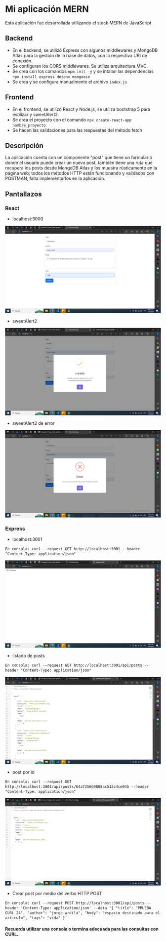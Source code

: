 # Mi aplicación MERN

Esta aplicación fue desarrollada utilizando el stack MERN de JavaScript.

## Backend
- En el backend, se utilizó Express con algunos middlewares y MongoDB Atlas para la gestión de la base de datos, con la respectiva URI de conexión.
- Se configuran los CORS middlewares. Se utiliza arquitectura MVC.
- Se crea con los comandos `npm init -y` y se intalan las dependencias `npm install express dotenv mongoose`
- Se crea y se configura manualmente el archivo `index.js`

## Frontend
- En el frontend, se utilizó React y Node.js, se utiliza bootstrap 5 para estilizar y sweetAlert2.
- Se crea el proyecto con el comando `npx create-react-app nombre_proyecto`
- Se hacen las validaciones para las respuestas del método fetch

## Descripción
La aplicación cuenta con un componente "post" que tiene un formulario donde el usuario puede crear un nuevo post, también tiene una ruta que recupera los posts desde MongoDB Atlas y los muestra rústicamente en la página web; todos los métodos HTTP están funcionando y validados con POSTMAN, falta implementarlos en la aplicación.

## Pantallazos

### React

- localhost:3000

![Alt text](image.png)

- sweetAlert2

![Alt text](image-5.png)

- sweetAlert2 de error

![Alt text](image-1.png)


### Express

- localhost:3001

```
En consola: curl --request GET http://localhost:3001 --header "Content-Type: application/json"
```

![Alt text](image-2.png)

- listado de posts

```
En consola: curl --request GET http://localhost:3001/api/posts --header "Content-Type: application/json"
```

![Alt text](image-3.png)

- post por id

```
En consola: curl --request GET http://localhost:3001/api/posts/64a725669808ac512c4ce04b --header "Content-Type: application/json"
```

![Alt text](image-4.png)

- Crear post por medio del verbo HTTP POST

```
En consola: curl --request POST http://localhost:3001/api/posts --header 'Content-Type: application/json' --data '{ "title": "PRUEBA CURL 24", "author": "jorge ardila", "body": "espacio destinado para el articulo", "tags": "vida" }'
```

#### Recuerda utilizar una consola o termina adecuada para las consultas con CURL.